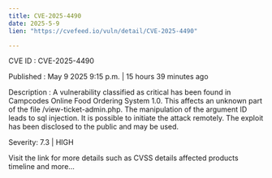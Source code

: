 ```yaml
---
title: CVE-2025-4490
date: 2025-5-9
lien: "https://cvefeed.io/vuln/detail/CVE-2025-4490"

---
```


CVE ID : CVE-2025-4490

Published :  May 9
2025
9:15 p.m. | 15 hours
39 minutes ago

Description : A vulnerability classified as critical has been found in Campcodes Online Food Ordering System 1.0. This affects an unknown part of the file /view-ticket-admin.php. The manipulation of the argument ID leads to sql injection. It is possible to initiate the attack remotely. The exploit has been disclosed to the public and may be used.

Severity: 7.3 | HIGH

Visit the link for more details
such as CVSS details
affected products
timeline
and more...
